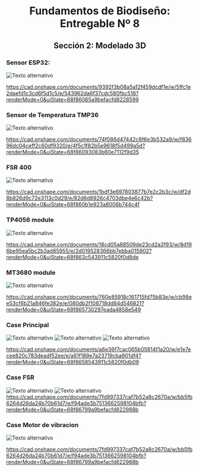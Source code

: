 <div align="center">

# Fundamentos de Biodiseño: Entregable Nº 8

</div>
<div align="center">
  

## Sección 2: Modelado 3D
</div>

### Sensor ESP32:
![Texto alternativo](https://github.com/reishelsulivan/funbio/blob/main/Imagenes/recursos%20entregable%208/Captura%20de%20pantalla%202025-10-21%20235807.jpg)

https://cad.onshape.com/documents/9392f3b08a5a12f459dcdf1e/w/5ffc1e2daefd1c3cd6f5d1c5/e/543962da6f37cdc580fbc518?renderMode=0&uiState=68f86065a9befacfd8228599

### Sensor de Temperatura TMP36
![Texto alternativo](https://github.com/reishelsulivan/funbio/blob/main/Imagenes/recursos%20entregable%208/Captura%20de%20pantalla%202025-10-21%20235849.jpg)

https://cad.onshape.com/documents/74f086d47442c8f6e3b532a9/w/f83696dc04ceff2c60df9320/e/4f5c1f82b5e9618f5d499a5d?renderMode=0&uiState=68f86093083b60e7112f9d35
### FSR 400
![Texto alternativo](https://github.com/reishelsulivan/funbio/blob/main/Imagenes/recursos%20entregable%208/Captura%20de%20pantalla%202025-10-21%20235858.jpg)

https://cad.onshape.com/documents/1bdf3e697803877b7e2c2b3c/w/df2d8b826d9c72e3113c0d29/e/82d6d8926c4703dbe4e6c42b?renderMode=0&uiState=68f860b1e923a8006b744c4f
### TP4056 module
![Texto alternativo](https://github.com/reishelsulivan/funbio/blob/main/Imagenes/recursos%20entregable%208/Captura%20de%20pantalla%202025-10-21%20235909.jpg)

https://cad.onshape.com/documents/18cd05a88509de23cd2a2f93/w/8d196be95ea5bc2b3ad85955/e/2d019528366bb7ebba015902?renderMode=0&uiState=68f863c543911c5820f0d8de
### MT3680 module
![Texto alternativo](https://github.com/reishelsulivan/funbio/blob/main/Imagenes/recursos%20entregable%208/Captura%20de%20pantalla%202025-10-21%20235932.jpg)

https://cad.onshape.com/documents/760e85918c161715fd75b83e/w/cb98ee53cf6b21a846fe382e/e/080db2f108718dd84d546821?renderMode=0&uiState=68f865730297eada4858e549
### Case Principal
![Texto alternativo](https://github.com/reishelsulivan/funbio/blob/main/Imagenes/recursos%20entregable%208/Captura%20de%20pantalla%202025-10-22%20000530.jpg)
![Texto alternativo](https://github.com/reishelsulivan/funbio/blob/main/Imagenes/recursos%20entregable%208/Captura%20de%20pantalla%202025-10-22%20000540.jpg)
![Texto alternativo](https://github.com/reishelsulivan/funbio/blob/main/Imagenes/recursos%20entregable%208/Captura%20de%20pantalla%202025-10-22%20000556.jpg)

https://cad.onshape.com/documents/a6e36f7cac065b05814f1a20/w/e1e7ecee820c783deadf52ee/e/a61f189e7a23719cba901df4?renderMode=0&uiState=68f8658543911c5820f0db09
### Case FSR
![Texto alternativo](https://github.com/reishelsulivan/funbio/blob/main/Imagenes/recursos%20entregable%208/FSR_Base_1.0.3_display_large.jpg)
![Texto alternativo](https://github.com/reishelsulivan/funbio/blob/main/Imagenes/recursos%20entregable%208/GlassClip_Stand_v1.0.5_display_large.jpg)
https://cad.onshape.com/documents/7fd997337caf7b52a8c2670a/w/bb5fb6264d26da24b70b61d7/e/f94ade3b7513662598104bfb?renderMode=0&uiState=68f86799a9befacfd822988b
### Case Motor de vibracion
![Texto alternativo](https://github.com/reishelsulivan/funbio/blob/main/Imagenes/recursos%20entregable%208/Captura%20de%20pantalla%202025-10-22%20000623.jpg)

https://cad.onshape.com/documents/7fd997337caf7b52a8c2670a/w/bb5fb6264d26da24b70b61d7/e/f94ade3b7513662598104bfb?renderMode=0&uiState=68f86799a9befacfd822988b
